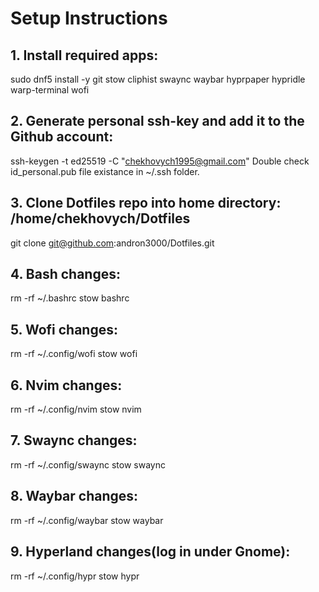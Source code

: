 # Setup Instructions

## 1. Install required apps:
sudo dnf5 install -y git stow cliphist swaync waybar hyprpaper hypridle warp-terminal wofi

## 2. Generate personal ssh-key and add it to the Github account:
ssh-keygen -t ed25519 -C "chekhovych1995@gmail.com"
Double check id_personal.pub file existance in ~/.ssh folder.

## 3. Clone Dotfiles repo into home directory: /home/chekhovych/Dotfiles
git clone git@github.com:andron3000/Dotfiles.git

## 4. Bash changes:
rm -rf ~/.bashrc
stow bashrc

## 5. Wofi changes:
rm -rf ~/.config/wofi
stow wofi

## 6. Nvim changes:
rm -rf ~/.config/nvim
stow nvim

## 7. Swaync changes:
rm -rf ~/.config/swaync
stow swaync

## 8. Waybar changes:
rm -rf ~/.config/waybar
stow waybar

## 9. Hyperland changes(log in under Gnome):
rm -rf ~/.config/hypr
stow hypr

